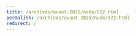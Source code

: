 ```yaml
---
title: /archives/avant-2025/node/522.html
permalink: /archives/avant-2025/node/522.html
redirect: /
---
```

